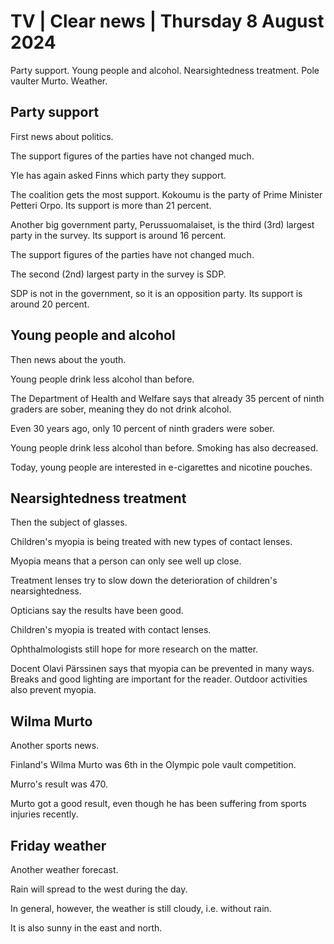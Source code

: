 # TV \| Clear news \| Thursday 8 August 2024

Party support. Young people and alcohol. Nearsightedness treatment. Pole vaulter Murto. Weather.

## Party support

First news about politics.

The support figures of the parties have not changed much.

Yle has again asked Finns which party they support.

The coalition gets the most support. Kokoumu is the party of Prime Minister Petteri Orpo. Its support is more than 21 percent.

Another big government party, Perussuomalaiset, is the third (3rd) largest party in the survey. Its support is around 16 percent.

The support figures of the parties have not changed much.

The second (2nd) largest party in the survey is SDP.

SDP is not in the government, so it is an opposition party. Its support is around 20 percent.

## Young people and alcohol

Then news about the youth.

Young people drink less alcohol than before.

The Department of Health and Welfare says that already 35 percent of ninth graders are sober, meaning they do not drink alcohol.

Even 30 years ago, only 10 percent of ninth graders were sober.

Young people drink less alcohol than before. Smoking has also decreased.

Today, young people are interested in e-cigarettes and nicotine pouches.

## Nearsightedness treatment

Then the subject of glasses.

Children's myopia is being treated with new types of contact lenses.

Myopia means that a person can only see well up close.

Treatment lenses try to slow down the deterioration of children's nearsightedness.

Opticians say the results have been good.

Children's myopia is treated with contact lenses.

Ophthalmologists still hope for more research on the matter.

Docent Olavi Pärssinen says that myopia can be prevented in many ways. Breaks and good lighting are important for the reader. Outdoor activities also prevent myopia.

## Wilma Murto

Another sports news.

Finland's Wilma Murto was 6th in the Olympic pole vault competition.

Murro's result was 470.

Murto got a good result, even though he has been suffering from sports injuries recently.

## Friday weather

Another weather forecast.

Rain will spread to the west during the day.

In general, however, the weather is still cloudy, i.e. without rain.

It is also sunny in the east and north.
